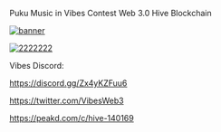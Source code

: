 Puku Music in Vibes Contest Web 3.0 Hive Blockchain

<a href="https://linktr.ee/Pukumundo"><img src="https://i.ibb.co/rWvPgKx/banner.png" alt="banner" border="0"></a>

<a href=" https://peakd.com/c/hive-140169"><img src="https://i.ibb.co/SX12ZdSy/2222222.png" alt="2222222" border="0"></a>

Vibes Discord:

https://discord.gg/Zx4yKZFuu6

https://twitter.com/VibesWeb3

https://peakd.com/c/hive-140169
